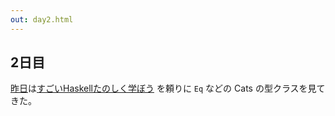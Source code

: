 ```yaml
---
out: day2.html
---
```


  [day1]: day1.html
  [tt]: http://learnyouahaskell.com/types-and-typeclasses

2日目
-----

[昨日][day1]は[すごいHaskellたのしく学ぼう](http://www.amazon.co.jp/dp/4274068854) を頼りに `Eq` などの
Cats の型クラスを見てきた。
